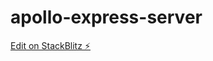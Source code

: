 # apollo-express-server

[Edit on StackBlitz ⚡️](https://stackblitz.com/edit/stackblitz-starters-8ymakn)